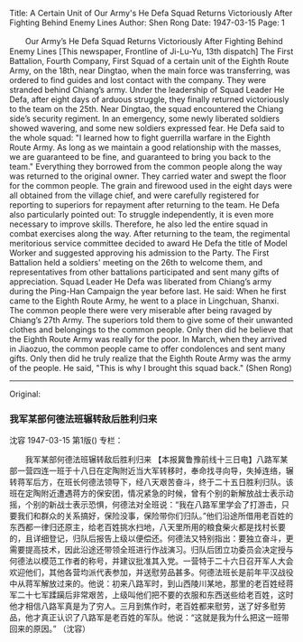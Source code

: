 Title: A Certain Unit of Our Army's He Defa Squad Returns Victoriously After Fighting Behind Enemy Lines
Author: Shen Rong
Date: 1947-03-15
Page: 1

　　Our Army’s He Defa Squad Returns Victoriously After Fighting Behind Enemy Lines
    [This newspaper, Frontline of Ji-Lu-Yu, 13th dispatch] The First Battalion, Fourth Company, First Squad of a certain unit of the Eighth Route Army, on the 18th, near Dingtao, when the main force was transferring, was ordered to find guides and lost contact with the company. They were stranded behind Chiang’s army. Under the leadership of Squad Leader He Defa, after eight days of arduous struggle, they finally returned victoriously to the team on the 25th. Near Dingtao, the squad encountered the Chiang side’s security regiment. In an emergency, some newly liberated soldiers showed wavering, and some new soldiers expressed fear. He Defa said to the whole squad: "I learned how to fight guerrilla warfare in the Eighth Route Army. As long as we maintain a good relationship with the masses, we are guaranteed to be fine, and guaranteed to bring you back to the team." Everything they borrowed from the common people along the way was returned to the original owner. They carried water and swept the floor for the common people. The grain and firewood used in the eight days were all obtained from the village chief, and were carefully registered for reporting to superiors for repayment after returning to the team. He Defa also particularly pointed out: To struggle independently, it is even more necessary to improve skills. Therefore, he also led the entire squad in combat exercises along the way. After returning to the team, the regimental meritorious service committee decided to award He Defa the title of Model Worker and suggested approving his admission to the Party. The First Battalion held a soldiers' meeting on the 26th to welcome them, and representatives from other battalions participated and sent many gifts of appreciation. Squad Leader He Defa was liberated from Chiang’s army during the Ping-Han Campaign the year before last. He said: When he first came to the Eighth Route Army, he went to a place in Lingchuan, Shanxi. The common people there were very miserable after being ravaged by Chiang’s 27th Army. The superiors told them to give some of their unwanted clothes and belongings to the common people. Only then did he believe that the Eighth Route Army was really for the poor. In March, when they arrived in Jiaozuo, the common people came to offer condolences and sent many gifts. Only then did he truly realize that the Eighth Route Army was the army of the people. He said, "This is why I brought this squad back."
          (Shen Rong)



<hr /> 

Original: 


### 我军某部何德法班辗转敌后胜利归来
沈容
1947-03-15
第1版()
专栏：

　　我军某部何德法班辗转敌后胜利归来
    【本报冀鲁豫前线十三日电】八路军某部一营四连一班于十八日在定陶附近当大军转移时，奉命找寻向导，失掉连络，辗转蒋军后方，在班长何德法领导下，经八天艰苦奋斗，终于二十五日胜利归队。该班在定陶附近遭遇蒋方的保安团，情况紧急的时候，曾有个别的新解放战士表示动摇，个别的新战士表示恐惧，何德法对全班说：“我在八路军里学会了打游击，只要我们和群众的关系搞好，保险没事，保险带你们归队。”他们沿途所借用老百姓的东西都一律归还原主，给老百姓挑水扫地，八天里所用的粮食柴火都是找村长要的，且详细登记，归队后报告上级以便偿还。何德法又特别指出：要独立奋斗，更需要提高技术，因此沿途还带领全班进行作战演习。归队后团立功委员会决定授与何德法以模范工作者的称号，并建议批准其入党。一营特于二十六日召开军人大会欢迎他们，其他各营均派代表参加，并送慰劳品甚多。何德法班长是前年平汉战役中从蒋军解放过来的。他说：初来八路军时，到山西陵川某地，那里的老百姓经蒋军二十七军蹂躏后非常艰苦，上级叫他们把不要的衣服和东西送些给老百姓，这时他才相信八路军真是为了穷人。三月到焦作时，老百姓都来慰劳，送了好多慰劳品，他才真正认识了八路军是老百姓的军队。他说：“这就是我为什么把这一班带回来的原因。”
          （沈容）
